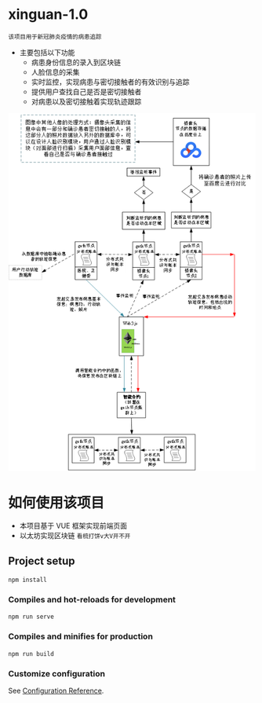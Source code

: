 # xinguan-1.0

`该项目用于新冠肺炎疫情的病患追踪`

- 主要包括以下功能
  - 病患身份信息的录入到区块链
  - 人脸信息的采集
  - 实时监控，实现病患与密切接触者的有效识别与追踪
  - 提供用户查找自己是否是密切接触者
  - 对病患以及密切接触着实现轨迹跟踪

![avatar](/src/assets/img/md/1.png)

# 如何使用该项目

- 本项目基于 VUE 框架实现前端页面
- 以太坊实现区块链
  `看梳打饼v大V开不开`

## Project setup

```
npm install
```

### Compiles and hot-reloads for development

```
npm run serve
```

### Compiles and minifies for production

```
npm run build
```

### Customize configuration

See [Configuration Reference](https://cli.vuejs.org/config/).
